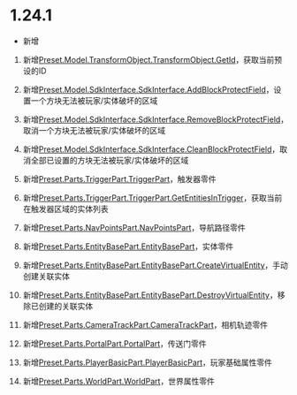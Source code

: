 # 1.24.1

- 新增

1. 新增[Preset.Model.TransformObject.TransformObject.GetId](../预设对象/通用/变换对象TransformObject.md#getid)，获取当前预设的ID<!--by czk-->

1. 新增[Preset.Model.SdkInterface.SdkInterface.AddBlockProtectField](../预设对象/通用/SDK接口封装SdkInterface.md#addblockprotectfield)，设置一个方块无法被玩家/实体破坏的区域<!--by xgb-->

1. 新增[Preset.Model.SdkInterface.SdkInterface.RemoveBlockProtectField](../预设对象/通用/SDK接口封装SdkInterface.md#removeblockprotectfield)，取消一个方块无法被玩家/实体破坏的区域<!--by xgb-->

1. 新增[Preset.Model.SdkInterface.SdkInterface.CleanBlockProtectField](../预设对象/通用/SDK接口封装SdkInterface.md#cleanblockprotectfield)，取消全部已设置的方块无法被玩家/实体破坏的区域<!--by xgb-->

1. 新增[Preset.Parts.TriggerPart.TriggerPart](../预设对象/零件/触发器零件TriggerPart.md#__init__)，触发器零件<!--by xgb-->

1. 新增[Preset.Parts.TriggerPart.TriggerPart.GetEntitiesInTrigger](../预设对象/零件/触发器零件TriggerPart.md#getentitiesintrigger)，获取当前在触发器区域的实体列表<!--by xgb-->

1. 新增[Preset.Parts.NavPointsPart.NavPointsPart](../预设对象/零件/导航路径零件NavPointsPart.md#__init__)，导航路径零件<!--by panlei-->

1. 新增[Preset.Parts.EntityBasePart.EntityBasePart](../预设对象/零件/实体零件EntityBasePart.md#__init__)，实体零件<!--by xgb-->

1. 新增[Preset.Parts.EntityBasePart.EntityBasePart.CreateVirtualEntity](../预设对象/零件/实体零件EntityBasePart.md#createvirtualentity)，手动创建关联实体<!--by xgb-->

1. 新增[Preset.Parts.EntityBasePart.EntityBasePart.DestroyVirtualEntity](../预设对象/零件/实体零件EntityBasePart.md#destroyvirtualentity)，移除已创建的关联实体<!--by xgb-->

1. 新增[Preset.Parts.CameraTrackPart.CameraTrackPart](../预设对象/零件/相机轨迹CameraTrackPart.md#__init__)，相机轨迹零件<!--by panlei-->

1. 新增[Preset.Parts.PortalPart.PortalPart](../预设对象/零件/传送门零件PortalPart.md#__init__)，传送门零件<!--by xgb-->

1. 新增[Preset.Parts.PlayerBasicPart.PlayerBasicPart](../预设对象/零件/玩家基础属性零件PlayerBasicPart.md#__init__)，玩家基础属性零件<!--by xgb-->

1. 新增[Preset.Parts.WorldPart.WorldPart](../预设对象/零件/世界属性零件WorldPart.md#__init__)，世界属性零件<!--by xgb-->

